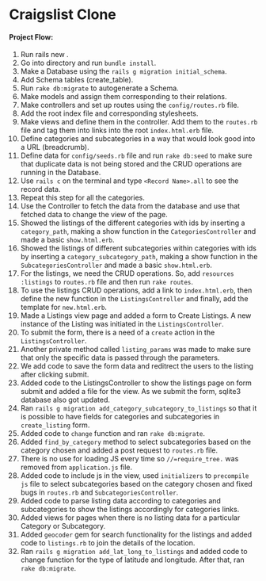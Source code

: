 # Craigslist Clone

#### Project Flow:

1. Run rails new <Project-Name-Here>.
2. Go into directory and run `bundle install`.
3. Make a Database using the `rails g migration initial_schema`.
4. Add Schema tables (create_table).
5. Run `rake db:migrate` to autogenerate a Schema.
6. Make models and assign them corresponding to their relations.
7. Make controllers and set up routes using the `config/routes.rb` file.
8. Add the root index file and corresponding stylesheets.
8. Make views and define them in the controller. Add them to the `routes.rb` file and tag them into links into the root `index.html.erb` file.
9. Define categories and subcategories in a way that would look good into a URL (breadcrumb).
10. Define data for `config/seeds.rb` file and run `rake db:seed` to make sure that duplicate data is not being stored and the CRUD operations are running in the Database.
11. Use `rails c` on the terminal and type `<Record Name>.all` to see the record data.
12. Repeat this step for all the categories.
13. Use the Controller to fetch the data from the database and use that fetched data to change the view of the page.
14. Showed the listings of the different categories with ids by inserting a `category_path`, making a show function in the `CategoriesController` and made a basic `show.html.erb`.
15. Showed the listings of different subcategories within categories with ids by inserting a `category_subcategory_path`, making a show function in the `SubcategoriesController` and made a basic `show.html.erb`.
16. For the listings, we need the CRUD operations. So, add `resources :listings` to `routes.rb` file and then run `rake routes`.
17. To use the listings CRUD operations, add a link to `index.html.erb`, then define the new function in the `ListingsController` and finally, add the template for `new.html.erb`.
18. Made a Listings view page and added a form to Create Listings. A new instance of the Listing was initiated in the `ListingsController`.
19. To submit the form, there is a need of a `create` action in the `ListingsController`.
20. Another private method called `listing_params` was made to make sure that only the specific data is passed through the parameters.
21. We add code to save the form data and reditrect the users to the listing after clicking submit.
22. Added code to the ListingsController to show the listings page on form submit and added a file for the view. As we submit the form, sqlite3 database also got updated.
23. Ran `rails g migration add_category_subcategory_to_listings` so that it is possible to have fields for categories and subcategories in `create_listing` form.
24. Added code to `change` function and ran `rake db:migrate`.
25. Added `find_by_category` method to select subcategories based on the category chosen and added a post request to `routes.rb` file.
26. There is no use for loading JS every time so `//=require_tree.` was removed from `application.js` file.
27. Added code to include js in the view, used `initializers` to `precompile js` file to select subcategories based on the category chosen and fixed bugs in `routes.rb` and `SubcategoriesController`.
28. Added code to parse listing data according to categories and subcategories to show the listings accordingly for categories links.
29. Added views for pages when there is no listing data for a particular Category or Subcategory.
30. Added `geocoder` gem for search functionality for the listings and added code to `listings.rb` to join the details of the location.
31. Ran `rails g migration add_lat_long_to_listings` and added code to change function for the type of latitude and longitude. After that, ran `rake db:migrate`.
